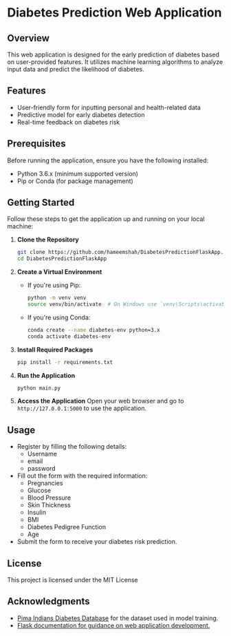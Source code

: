 # Diabetes Prediction Web Application

## Overview
This web application is designed for the early prediction of diabetes based on user-provided features. It utilizes machine learning algorithms to analyze input data and predict the likelihood of diabetes.

## Features
- User-friendly form for inputting personal and health-related data
- Predictive model for early diabetes detection
- Real-time feedback on diabetes risk

## Prerequisites
Before running the application, ensure you have the following installed:
- Python 3.6.x (minimum supported version)
- Pip or Conda (for package management)

## Getting Started

Follow these steps to get the application up and running on your local machine:

1. **Clone the Repository**
   ```bash
   git clone https://github.com/hameemshah/DiabetesPredictionFlaskApp.git
   cd DiabetesPredictionFlaskApp
   ```

2. **Create a Virtual Environment**
   - If you're using Pip:
     ```bash
     python -m venv venv
     source venv/bin/activate  # On Windows use `venv\Scripts\activate`
     ```
   - If you're using Conda:
     ```bash
     conda create --name diabetes-env python=3.x
     conda activate diabetes-env
     ```

3. **Install Required Packages**
   ```bash
   pip install -r requirements.txt
   ```

4. **Run the Application**
   ```bash
   python main.py
   ```

5. **Access the Application**
   Open your web browser and go to `http://127.0.0.1:5000` to use the application.

## Usage
- Register by filling the following details:
    - Username
    - email
    - password
- Fill out the form with the required information:
  - Pregnancies
  - Glucose
  - Blood Pressure
  - Skin Thickness
  - Insulin
  - BMI
  - Diabetes Pedigree Function
  - Age
- Submit the form to receive your diabetes risk prediction.

## License
This project is licensed under the MIT License

## Acknowledgments
- [Pima Indians Diabetes Database](https://www.kaggle.com/uciml/pima-indians-diabetes-database) for the dataset used in model training.
- [Flask documentation for guidance on web application development.](https://flask.palletsprojects.com/en/3.0.x/)
